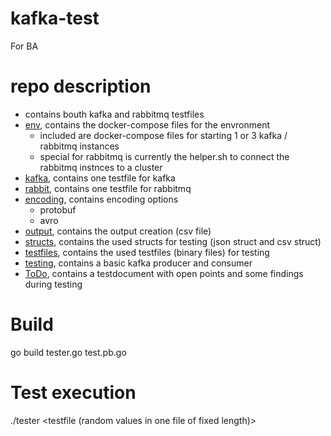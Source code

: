 # kafka-test

For BA

# repo description
- contains bouth kafka and rabbitmq testfiles
- [env](#env), contains the docker-compose files for the envronment
    - included are docker-compose files for starting 1 or 3 kafka / rabbitmq instances
    - special for rabbitmq is currently the helper.sh to connect the rabbitmq instnces to a cluster
- [kafka](#kafka), contains one testfile for kafka
- [rabbit](#rabbit), contains one testfile for rabbitmq
- [encoding](#encoding), contains encoding options
    - protobuf
    - avro
- [output](#output), contains the output creation (csv file)
- [structs](#structs), contains the used structs for testing (json struct and csv struct)
- [testfiles](#testfiles), contains the used testfiles (binary files) for testing
- [testing](#testing), contains a basic kafka producer and consumer
- [ToDo](#ToDo), contains a testdocument with open points and some findings during testing


# Build
go build tester.go test.pb.go

# Test execution
./tester <messages> <topicname> <ConsumerProducer ammount> <testfile (random values in one file of fixed length)>
